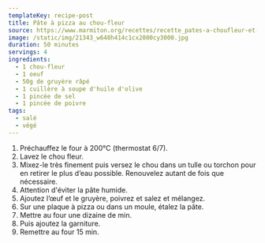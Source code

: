 ```yaml
---
templateKey: recipe-post
title: Pâte à pizza au chou-fleur
source: https://www.marmiton.org/recettes/recette_pates-a-choufleur-et-mozzarella-facon-pizza_335699.aspx
image: /static/img/21343_w648h414c1cx2000cy3000.jpg
duration: 50 minutes
servings: 4
ingredients:
  - 1 chou-fleur
  - 1 oeuf
  - 50g de gruyère râpé
  - 1 cuillère à soupe d'huile d'olive
  - 1 pincée de sel
  - 1 pincée de poivre
tags:
  - salé
  - végé
---
```



1. Préchauffez le four à 200°C (thermostat 6/7).
2. Lavez le chou fleur.
3. Mixez-le très finement puis versez le chou dans un tulle ou torchon pour en retirer le plus d’eau possible. Renouvelez autant de fois que nécessaire.
4. Attention d'éviter la pâte humide.
5. Ajoutez l’œuf et le gruyère, poivrez et salez et mélangez.
6. Sur une plaque à pizza ou dans un moule, étalez la pâte.
7. Mettre au four une dizaine de min.
8. Puis ajoutez la garniture.
9. Remettre au four 15 min.